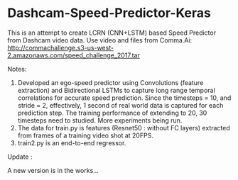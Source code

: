 # Dashcam-Speed-Predictor-Keras
This is an attempt to create LCRN (CNN+LSTM) based Speed Predictor from Dashcam video data.
Use video and files from Comma.Ai: http://commachallenge.s3-us-west-2.amazonaws.com/speed_challenge_2017.tar

Notes:
1. Developed an ego-speed predictor using Convolutions (feature extraction) and Bidirectional LSTMs to capture long range temporal correlations for accurate speed prediction. Since the timesteps = 10, and stride = 2, effectively, 1 second of real world data is captured for each prediction step. The training performance of extending to 20, 30 timesteps need to studied. More experiments being run.
2. The data for train.py is features (Resnet50 : without FC layers) extracted from frames of a training video shot at 20FPS.
3. train2.py is an end-to-end regressor.

Update :

A new version is in the works...
